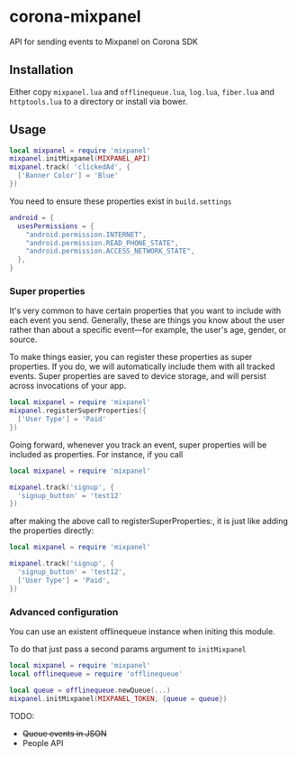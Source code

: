 corona-mixpanel
========

API for sending events to Mixpanel on Corona SDK

Installation
------

Either copy `mixpanel.lua` and `offlinequeue.lua`, `log.lua`, `fiber.lua` and `httptools.lua` to a directory or install via bower.

Usage
-------

```lua
local mixpanel = require 'mixpanel'
mixpanel.initMixpanel(MIXPANEL_API)
mixpanel.track( 'clickedAd', {
  ['Banner Color'] = 'Blue'
})
```

You need to ensure these properties exist in `build.settings`

```lua
android = {
  usesPermissions = {
    "android.permission.INTERNET",
    "android.permission.READ_PHONE_STATE",
    "android.permission.ACCESS_NETWORK_STATE",
  },
}
```


### Super properties

It's very common to have certain properties that you want to include with each event you send. Generally, these are things you know about the user rather than about a specific event—for example, the user's age, gender, or source.

To make things easier, you can register these properties as super properties. If you do, we will automatically include them with all tracked events. Super properties are saved to device storage, and will persist across invocations of your app.

```lua
local mixpanel = require 'mixpanel'
mixpanel.registerSuperProperties({
  ['User Type'] = 'Paid'
})
```

Going forward, whenever you track an event, super properties will be included as properties. For instance, if you call

```lua
local mixpanel = require 'mixpanel'

mixpanel.track('signup', {
  'signup_button' = 'test12'
})
```

after making the above call to registerSuperProperties:, it is just like adding the properties directly:

```lua
local mixpanel = require 'mixpanel'

mixpanel.track('signup', {
  'signup_button' = 'test12',
  ['User Type'] = 'Paid',
})
```

### Advanced configuration

You can use an existent offlinequeue instance when initing this module.

To do that just pass a second params argument to `initMixpanel`

```lua
local mixpanel = require 'mixpanel'
local offlinequeue = require 'offlinequeue'

local queue = offlinequeue.newQueue(...)
mixpanel.initMixpanel(MIXPANEL_TOKEN, {queue = queue})
```

 TODO:
 - ~~Queue events in JSON~~
 - People API

